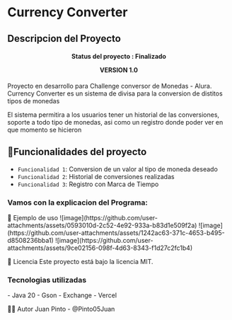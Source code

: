 <h1 aling ="center"> Currency Converter </h1>

<h2>Descripcion del Proyecto</h2>

<h4 align="center">
Status del proyecto : Finalizado
  <p>VERSION 1.0</p>
</h4>

<p>Proyecto en desarrollo para Challenge conversor de Monedas - Alura. Currency Converter es un sistema de divisa para la conversion de distitos tipos de monedas</p>

<p>El sistema permitira a los usuarios tener un historial de las conversiones, soporte a todo tipo de monedas, asi como un registro donde poder ver en que momento se hicieron</p>

## :hammer:Funcionalidades del proyecto

- `Funcionalidad 1`: Conversion de un valor al tipo de moneda deseado
- `Funcionalidad 2`: Historial de conversiones realizadas
- `Funcionalidad 3`: Registro con Marca de Tiempo

<h3>Vamos con la explicacion del Programa: </h3>
📝 Ejemplo de uso
![image](https://github.com/user-attachments/assets/0593010d-2c52-4e92-933a-b83d1e509f2a)
![image](https://github.com/user-attachments/assets/1242ac63-371c-4653-b495-d8508236bba1)
![image](https://github.com/user-attachments/assets/9ce02156-098f-4d63-8343-f1d27c2fc1b4)

📄 Licencia
Este proyecto está bajo la licencia MIT.

<h3>Tecnologias utilizadas</h3>
- Java 20
- Gson
- Exchange
- Vercel

🙋‍♂️ Autor
Juan Pinto - @Pinto05Juan



